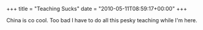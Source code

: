+++
title = "Teaching Sucks"
date = "2010-05-11T08:59:17+00:00"
+++

China is co cool.  Too bad I have to do all this pesky teaching while I'm here.
			